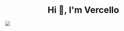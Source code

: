 <h1 align="center">Hi 👋, I'm Vercello</h1>

<img src = 'https://images-wixmp-ed30a86b8c4ca887773594c2.wixmp.com/f/43455abc-b1fe-4279-80d6-f6d50c095e79/db9d0mt-03482a4c-824f-43f5-a21d-7b5a0506ca96.gif?token=eyJ0eXAiOiJKV1QiLCJhbGciOiJIUzI1NiJ9.eyJzdWIiOiJ1cm46YXBwOiIsImlzcyI6InVybjphcHA6Iiwib2JqIjpbW3sicGF0aCI6IlwvZlwvNDM0NTVhYmMtYjFmZS00Mjc5LTgwZDYtZjZkNTBjMDk1ZTc5XC9kYjlkMG10LTAzNDgyYTRjLTgyNGYtNDNmNS1hMjFkLTdiNWEwNTA2Y2E5Ni5naWYifV1dLCJhdWQiOlsidXJuOnNlcnZpY2U6ZmlsZS5kb3dubG9hZCJdfQ.jGpHGPJBXR9VDhOMywbvTYmLrWpf3uIsY42yVK2jtvI'/>

